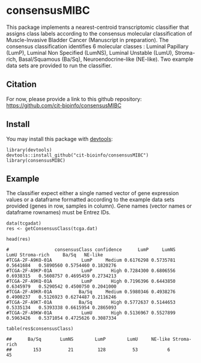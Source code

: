 # consensusMIBC
This package implements a nearest-centroid transcriptomic classifier that assigns class labels according to the consensus molecular classification of Muscle-Invasive Bladder Cancer (Manuscript in preparation). The consensus classification identifies 6 molecular classes : Luminal Papillary (LumP), Luminal Non Specified (LumNS), Luminal Unstable (LumU), Stroma-rich, Basal/Squamous (Ba/Sq), Neuroendocrine-like (NE-like).
Two example data sets are provided to run the classifier.

## Citation
For now, please provide a link to this github repository:
<https://github.com/cit-bioinfo/consensusMIBC>

## Install
You may install this package with [devtools]:

[devtools]: https://github.com/hadley/devtools

```{r}
library(devtools)
devtools::install_github("cit-bioinfo/consensusMIBC")
library(consensusMIBC)
```
## Example
The classifier expect either a single named vector of gene expression values or a dataframe formatted according to the example data sets provided (genes in row, samples in column). Gene names (vector names or dataframe rownames) must be Entrez IDs.

```{r}
data(tcgadat)
res <- getConsensusClass(tcga.dat)

head(res)

#                 consensusClass confidence      LumP     LumNS      LumU Stroma-rich     Ba/Sq   NE-like
#TCGA-2F-A9KO-01A           LumP     Medium 0.6176298 0.5735781 0.5641684   0.5890560 0.5754460 0.1820276
#TCGA-2F-A9KP-01A           LumP       High 0.7284300 0.6806556 0.6938315   0.5608757 0.4695459 0.2734213
#TCGA-2F-A9KQ-01A           LumP       High 0.7196396 0.6443850 0.6345979   0.5290542 0.4500750 0.2041000
#TCGA-2F-A9KR-01A          Ba/Sq     Medium 0.5980346 0.4938276 0.4900237   0.5126923 0.6274487 0.2116246
#TCGA-2F-A9KT-01A          Ba/Sq       High 0.5772637 0.5144653 0.5335134   0.5393338 0.6615954 0.2865093
#TCGA-2F-A9KW-01A           LumU       High 0.5136967 0.5527899 0.5963426   0.5371054 0.4725626 0.3087334

table(res$consensusClass)

##      Ba/Sq       LumNS        LumP        LumU     NE-like Stroma-rich 
##        153          21         128          53           6          45 
```
